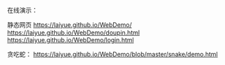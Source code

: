 
在线演示：

静态网页
https://laiyue.github.io/WebDemo/
https://laiyue.github.io/WebDemo/doupin.html
https://laiyue.github.io/WebDemo/login.html

贪吃蛇：
https://laiyue.github.io/WebDemo/blob/master/snake/demo.html


